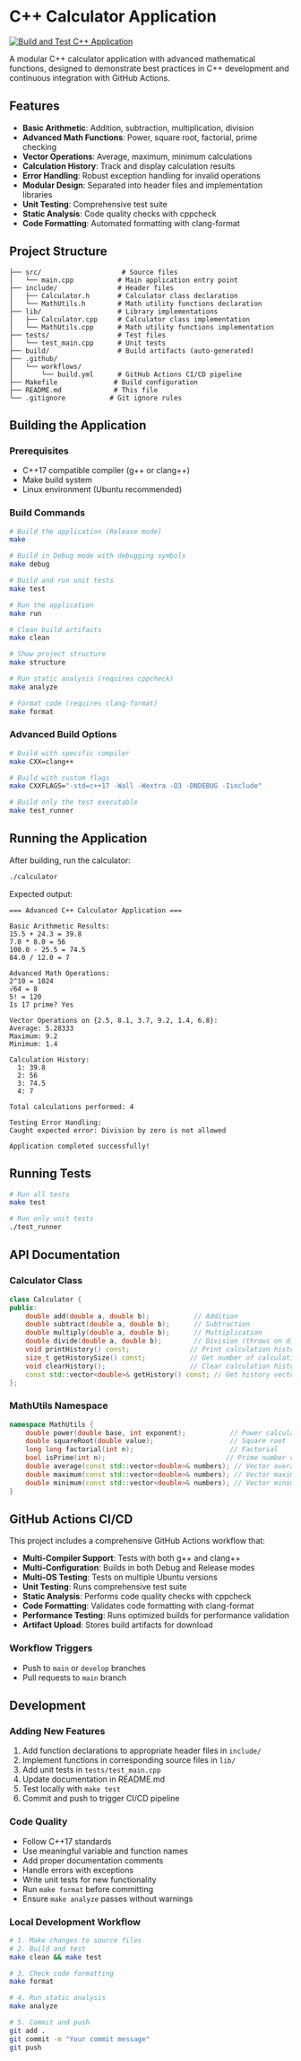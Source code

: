 # C++ Calculator Application

[![Build and Test C++ Application](https://github.com/Demo-CI/application/actions/workflows/build.yml/badge.svg)](https://github.com/Demo-CI/application/actions/workflows/build.yml)

A modular C++ calculator application with advanced mathematical functions, designed to demonstrate best practices in C++ development and continuous integration with GitHub Actions.

## Features

- **Basic Arithmetic**: Addition, subtraction, multiplication, division
- **Advanced Math Functions**: Power, square root, factorial, prime checking
- **Vector Operations**: Average, maximum, minimum calculations
- **Calculation History**: Track and display calculation results
- **Error Handling**: Robust exception handling for invalid operations
- **Modular Design**: Separated into header files and implementation libraries
- **Unit Testing**: Comprehensive test suite
- **Static Analysis**: Code quality checks with cppcheck
- **Code Formatting**: Automated formatting with clang-format

## Project Structure

```
├── src/                    # Source files
│   └── main.cpp           # Main application entry point
├── include/               # Header files
│   ├── Calculator.h       # Calculator class declaration
│   └── MathUtils.h        # Math utility functions declaration
├── lib/                   # Library implementations
│   ├── Calculator.cpp     # Calculator class implementation
│   └── MathUtils.cpp      # Math utility functions implementation
├── tests/                 # Test files
│   └── test_main.cpp      # Unit tests
├── build/                 # Build artifacts (auto-generated)
├── .github/
│   └── workflows/
│       └── build.yml      # GitHub Actions CI/CD pipeline
├── Makefile              # Build configuration
├── README.md             # This file
└── .gitignore           # Git ignore rules
```

## Building the Application

### Prerequisites

- C++17 compatible compiler (g++ or clang++)
- Make build system
- Linux environment (Ubuntu recommended)

### Build Commands

```bash
# Build the application (Release mode)
make

# Build in Debug mode with debugging symbols
make debug

# Build and run unit tests
make test

# Run the application
make run

# Clean build artifacts
make clean

# Show project structure
make structure

# Run static analysis (requires cppcheck)
make analyze

# Format code (requires clang-format)
make format
```

### Advanced Build Options

```bash
# Build with specific compiler
make CXX=clang++

# Build with custom flags
make CXXFLAGS="-std=c++17 -Wall -Wextra -O3 -DNDEBUG -Iinclude"

# Build only the test executable
make test_runner
```

## Running the Application

After building, run the calculator:

```bash
./calculator
```

Expected output:
```
=== Advanced C++ Calculator Application ===

Basic Arithmetic Results:
15.5 + 24.3 = 39.8
7.0 * 8.0 = 56
100.0 - 25.5 = 74.5
84.0 / 12.0 = 7

Advanced Math Operations:
2^10 = 1024
√64 = 8
5! = 120
Is 17 prime? Yes

Vector Operations on {2.5, 8.1, 3.7, 9.2, 1.4, 6.8}:
Average: 5.28333
Maximum: 9.2
Minimum: 1.4

Calculation History:
  1: 39.8
  2: 56
  3: 74.5
  4: 7

Total calculations performed: 4

Testing Error Handling:
Caught expected error: Division by zero is not allowed

Application completed successfully!
```

## Running Tests

```bash
# Run all tests
make test

# Run only unit tests
./test_runner
```

## API Documentation

### Calculator Class

```cpp
class Calculator {
public:
    double add(double a, double b);           // Addition
    double subtract(double a, double b);      // Subtraction
    double multiply(double a, double b);      // Multiplication
    double divide(double a, double b);        // Division (throws on division by zero)
    void printHistory() const;               // Print calculation history
    size_t getHistorySize() const;           // Get number of calculations
    void clearHistory();                     // Clear calculation history
    const std::vector<double>& getHistory() const; // Get history vector
};
```

### MathUtils Namespace

```cpp
namespace MathUtils {
    double power(double base, int exponent);           // Power calculation
    double squareRoot(double value);                   // Square root
    long long factorial(int n);                        // Factorial
    bool isPrime(int n);                              // Prime number check
    double average(const std::vector<double>& numbers); // Vector average
    double maximum(const std::vector<double>& numbers); // Vector maximum
    double minimum(const std::vector<double>& numbers); // Vector minimum
}
```

## GitHub Actions CI/CD

This project includes a comprehensive GitHub Actions workflow that:

- **Multi-Compiler Support**: Tests with both g++ and clang++
- **Multi-Configuration**: Builds in both Debug and Release modes
- **Multi-OS Testing**: Tests on multiple Ubuntu versions
- **Unit Testing**: Runs comprehensive test suite
- **Static Analysis**: Performs code quality checks with cppcheck
- **Code Formatting**: Validates code formatting with clang-format
- **Performance Testing**: Runs optimized builds for performance validation
- **Artifact Upload**: Stores build artifacts for download

### Workflow Triggers

- Push to `main` or `develop` branches
- Pull requests to `main` branch

## Development

### Adding New Features

1. Add function declarations to appropriate header files in `include/`
2. Implement functions in corresponding source files in `lib/`
3. Add unit tests in `tests/test_main.cpp`
4. Update documentation in README.md
5. Test locally with `make test`
6. Commit and push to trigger CI/CD pipeline

### Code Quality

- Follow C++17 standards
- Use meaningful variable and function names
- Add proper documentation comments
- Handle errors with exceptions
- Write unit tests for new functionality
- Run `make format` before committing
- Ensure `make analyze` passes without warnings

### Local Development Workflow

```bash
# 1. Make changes to source files
# 2. Build and test
make clean && make test

# 3. Check code formatting
make format

# 4. Run static analysis
make analyze

# 5. Commit and push
git add .
git commit -m "Your commit message"
git push
```